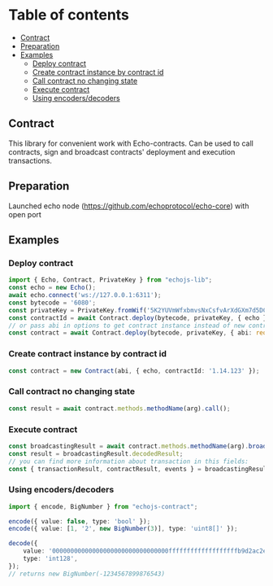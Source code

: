 # Table of contents

- [Contract](#contract)
- [Preparation](#preparation)
- [Examples](#examples)
    - [Deploy contract](#deploy-contract)
    - [Create contract instance by contract id](#create-contract-instance-by-contract-id)
    - [Call contract no changing state](#call-contract-no-changing-state)
    - [Execute contract](#execute-contract)
    - [Using encoders/decoders](#using-encoders/decoders)

## Contract

This library for convenient work with Echo-contracts. Can be used to call contracts, sign and broadcast contracts' deployment and execution transactions.

## Preparation

Launched echo node (https://github.com/echoprotocol/echo-core) with open port

## Examples

### Deploy contract
```ts
import { Echo, Contract, PrivateKey } from "echojs-lib";
const echo = new Echo();
await echo.connect('ws://127.0.0.1:6311');
const bytecode = '6080';
const privateKey = PrivateKey.fromWif('5K2YUVmWfxbmvsNxCsfvArXdGXm7d5DC9pn4yD75k2UaSYgkXTh');
const contractId = await Contract.deploy(bytecode, privateKey, { echo });
// or pass abi in options to get contract instance instead of new contract id
const contract = await Contract.deploy(bytecode, privateKey, { abi: require("abi.json"), echo });
```

### Create contract instance by contract id
```ts
const contract = new Contract(abi, { echo, contractId: '1.14.123' });
```

### Call contract no changing state
```ts
const result = await contract.methods.methodName(arg).call();
```

### Execute contract
```ts
const broadcastingResult = await contract.methods.methodName(arg).broadcast({ privateKey });
const result = broadcastingResult.decodedResult;
// you can find more information about transaction in this fields:
const { transactionResult, contractResult, events } = broadcastingResult;
```

### Using encoders/decoders
```ts
import { encode, BigNumber } from "echojs-contract";

encode({ value: false, type: 'bool' });
encode({ value: [1, '2', new BigNumber(3)], type: 'uint8[]' });

decode({
	value: '00000000000000000000000000000000fffffffffffffffffffb9d2ac2e07341',
	type: 'int128',
});
// returns new BigNumber(-1234567899876543)
```
